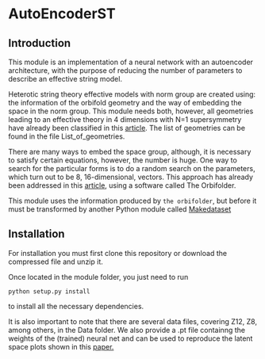 # AutoEncoderST


## Introduction


This module is an implementation of a neural network with an autoencoder architecture, with the purpose of reducing the number of parameters to describe an effective string model.

Heterotic string theory effective models with norm group are created using: the information of the orbifold geometry and the way of embedding the space in the norm group. This module needs both, however, all geometries leading to an effective theory in 4 dimensions with N=1 supersymmetry have already been classified in this [article](https://arxiv.org/abs/1209.3906). The list of geometries can be found in the file List_of_geometries.

There are many ways to embed the space group, although, it is necessary to satisfy certain equations, however, the number is huge. 
One way to search for the particular forms is to do a random search on the parameters, which turn out to be 8, 16-dimensional, vectors. This approach has already been addressed in this [article](https://arxiv.org/abs/1110.5229), using a software called The Orbifolder.


This module uses the information produced by `the orbifolder`, but before it must be transformed by another Python module called [Makedataset](http://github.com/enriqueescalante)

## Installation


For installation you must first clone this repository or download the compressed file and unzip it.

Once located in the module folder, you just need to run

```
python setup.py install
```
to install all the necessary dependencies.

It is also important to note that there are several data files, covering Z12, Z8, among others, in the Data folder. We also provide a 
.pt file containng the weights of the (trained) neural net and can be used to reproduce the latent space plots shown in this [paper.](https://arxiv.org/abs/2212.00821)